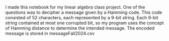 I made this notebook for my linear algebra class project. One of the questions was to decipher a message given by a Hamming code. This code consisted of 52 characters, each represented by a 9-bit string. Each 9-bit string contained at most one corrupted bit, so my program uses the concept of Hamming distance to determine the intended message. The encoded message is stored in messageFall2024.csv 
